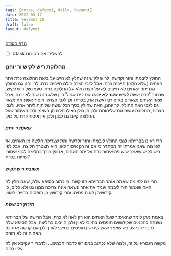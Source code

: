 ```yaml
---
tags: [notes, dafyomi, daily, Yevamot] 
date: 2022-03-17
title: Yevamot 10
draft: false
layout: dafyomi
---
```


[הדף הקודם](../2022-03-16)
- [ ] #task להשלים את הסיכום
### מחלוקת ריש לקיש ור יוחנן
החולץ ליבמתו וחזר וקדשה, לריש לקיש זה שחלץ לא חייב על ביאת החלוצה כרת ויתר האחים (שלא חלצו) חייבים כרת. אבל לגבי הצרה כולם חייבים כרת.
לר יוחנן גם החולץ וגם יתר האחים לא חייבים לא על הצרה ולא על החלוצה כרת.
 טעמו של ריש לקיש, שכתוב "*ככה יעשה לאיש **אשר לא יבנה** את בית אחיו*" כיון שלא בנה שוב לא יבנה. אבל שאר האחים נשארים באיסורם (אשת אח, בכרת) וכן לגבי הצרה, איסור אשת אח נשאר גם לגבי האח החולץ.
 לר יוחנן, האח שחולץ בסך הכל עושה שליחות ליתר אחיו. ולגבי הצרות, החלוצה עושה את שליחותם ולכן הן כולן כאילו חלצו הן בעצמן ולכן האיסור שעל החלוצה קיים גם לגבן ולכן אין איסור כרת על כולן.
 ##### שאלת ר יוחנן
 הרי ראינו בברייתא לגבי החולץ ליבמתו וחזר וקדשה ומת שצריכה חליצה מן האחים. אז לפי מה שאני אמרתי זה מסתדר כי אם זה רק איסור לאו, היא תצטרך חליצה, אבל לפי ריש לקיש שאמר שיש פה איסור כרת על יתר האחים, אז אין צורך בחליצה לגבי איסורי עריות בכרת?
 ##### תשובת ריש לקיש
 הרי גם לפי מה שאתה אומר הברייתא הזו קשה. כי כתוב בסיפא שלה, שאם חלץ לה האח שאמור היה ליבמה ועמד אח אחר ונשאה אינה צריכה ממנו גט ולא כלום, כי קידושיםן לא תופסים. והרי קידושין כן תופסים בחייבי לאווין. 
 ##### תירוץ רב ששת
 באמת ניתן לומר שהאיסור שעל האחים הוא רק לאו ולא כרת. אבל הרישה של הברייתא נשנתה כחכמים שקידושים תופסים בחייבי לאוין ולכן חייבים בחליצה, אבל הסיפא שלה כדברי רבי עקיבא שאמר שאין קידושין תופסים בחייבי לאוין ולכן אם קדשה אחד מן האחים זה לא תופס.

מקשה הגמרא על זה, ולמה שלא נכתוב במפורש לדברי חכמים... ולדברי ר עקיבא אין לה עליו כלום..
